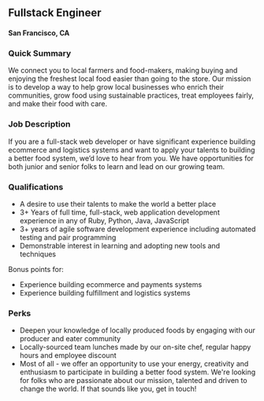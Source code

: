 ## Fullstack Engineer
#### San Francisco, CA

### Quick Summary
We connect you to local farmers and food-makers, making buying and enjoying the freshest local food easier than going to the store. Our mission is to develop a way to help grow local businesses who enrich their communities, grow food using sustainable practices, treat employees fairly, and make their food with care. 

### Job Description
If you are a full-stack web developer or have significant experience building ecommerce and logistics systems and want to apply your talents to building a better food system, we’d love to hear from you. We have opportunities for both junior and senior folks to learn and lead on our growing team.

### Qualifications
+ A desire to use their talents to make the world a better place
+ 3+ Years of full time, full-stack, web application development experience in any of Ruby, Python, Java, JavaScript
+ 3+ years of agile software development experience including automated testing and pair programming
+ Demonstrable interest in learning and adopting new tools and techniques

Bonus points for:
+ Experience building ecommerce and payments systems
+ Experience building fulfillment and logistics systems​

### Perks
+ Deepen your knowledge of locally produced foods by engaging with our producer and eater community
+ Locally-sourced team lunches made by our on-site chef, regular happy hours and employee discount
+ Most of all - we offer an opportunity to use your energy, creativity and enthusiasm to participate in building a better food system. We're looking for folks who are passionate about our mission, talented and driven to change the world. If that sounds like you, get in touch!


